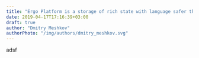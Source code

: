 ```yaml
---
title: "Ergo Platform is a storage of rich state with language safer than Bitcoin's"
date: 2019-04-17T17:16:39+03:00
draft: true
author: "Dmitry Meshkov"
authorPhoto: "/img/authors/dmitry_meshkov.svg"
---
```

adsf
